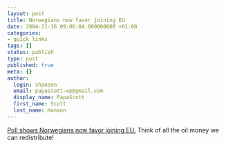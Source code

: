 ```yaml
---
layout: post
title: Norwegians now favor joining EU
date: 2004-11-16 09:06:04.000000000 +01:00
categories:
- quick links
tags: []
status: publish
type: post
published: true
meta: {}
author:
  login: shanson
  email: papascott-wp@gmail.com
  display_name: PapaScott
  first_name: Scott
  last_name: Hanson
---
```

<p><a title="A Fistful of Euros: Twice Bitten Thrice Shy?" href="http://fistfulofeuros.net/archives/000934.php">Poll shows Norwegians now favor joining EU.</a> Think of all the oil money we can redistribute!</p>
